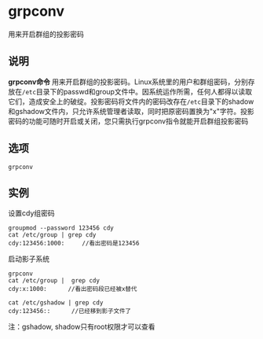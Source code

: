 grpconv
===

用来开启群组的投影密码

## 说明

**grpconv命令** 用来开启群组的投影密码。Linux系统里的用户和群组密码，分别存放在`/etc`目录下的passwd和group文件中。因系统运作所需，任何人都得以读取它们，造成安全上的破绽。投影密码将文件内的密码改存在`/etc`目录下的shadow和gshadow文件内，只允许系统管理者读取，同时把原密码置换为"x"字符。投影密码的功能可随时开启或关闭，您只需执行grpconv指令就能开启群组投影密码

## 选项

```
grpconv
```

## 实例

设置cdy组密码

```
groupmod --password 123456 cdy
cat /etc/group | grep cdy
cdy:123456:1000:     //看出密码是123456
```

启动影子系统

```
grpconv
cat /etc/group |  grep cdy
cdy:x:1000:      //看出密码段已经被x替代

cat /etc/gshadow | grep cdy
cdy:123456::      //已经移到影子文件了
```

注：gshadow, shadow只有root权限才可以查看
